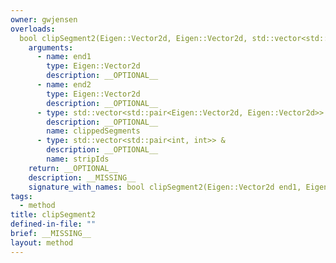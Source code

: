 ```yaml
---
owner: gwjensen
overloads:
  bool clipSegment2(Eigen::Vector2d, Eigen::Vector2d, std::vector<std::pair<Eigen::Vector2d, Eigen::Vector2d>> &, std::vector<std::pair<int, int>> &):
    arguments:
      - name: end1
        type: Eigen::Vector2d
        description: __OPTIONAL__
      - name: end2
        type: Eigen::Vector2d
        description: __OPTIONAL__
      - type: std::vector<std::pair<Eigen::Vector2d, Eigen::Vector2d>> &
        description: __OPTIONAL__
        name: clippedSegments
      - type: std::vector<std::pair<int, int>> &
        description: __OPTIONAL__
        name: stripIds
    return: __OPTIONAL__
    description: __MISSING__
    signature_with_names: bool clipSegment2(Eigen::Vector2d end1, Eigen::Vector2d end2, std::vector<std::pair<Eigen::Vector2d, Eigen::Vector2d>> & clippedSegments, std::vector<std::pair<int, int>> & stripIds)
tags:
  - method
title: clipSegment2
defined-in-file: ""
brief: __MISSING__
layout: method
---
```

